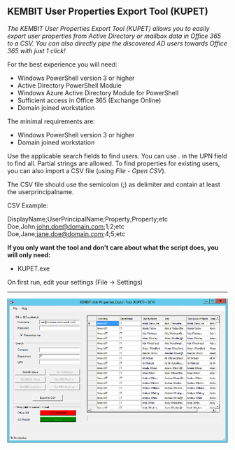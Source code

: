 ﻿## KEMBIT User Properties Export Tool (KUPET)

_The KEMBIT User Properties Export Tool (KUPET) allows you to easily export user properties from Active Directory or mailbox data in Office 365 to a CSV. You can also directly pipe the discovered AD users towards Office 365 with just 1 click!_

For the best experience you will need:
- Windows PowerShell version 3 or higher
- Active Directory PowerShell Module
- Windows Azure Active Directory Module for PowerShell
- Sufficient access in Office 365 (Exchange Online)
- Domain joined workstation

The minimal requirements are:
- Windows PowerShell version 3 or higher
- Domain joined workstation

Use the applicable search fields to find users. You can use *.* in the UPN field to find all. Partial strings are allowed.
To find properties for existing users, you can also import a CSV file (using _File - Open CSV_). 

The CSV file should use the semicolon (;) as delimiter and contain at least the userprincipalname.

CSV Example:

DisplayName;UserPrincipalName;Property;Property;etc<br>
Doe,John;john.doe@domain.com;1;2;etc<br>
Doe,Jane;jane.doe@domain.com;4;5;etc<br>

**If you only want the tool and don't care about what the script does, you will only need:**
- KUPET.exe

On first run, edit your settings (File -> Settings)

***

![Sample](https://github.com/ahatting/KUPET/blob/master/Sample1.png "KUPET")
